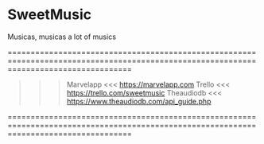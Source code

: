 # SweetMusic
Musicas, musicas a lot of musics

=======================================================================================================================================

>>> Marvelapp <<<
https://marvelapp.com
>>> Trello <<<
https://trello.com/sweetmusic
>>> Theaudiodb <<<
https://www.theaudiodb.com/api_guide.php

=======================================================================================================================================
